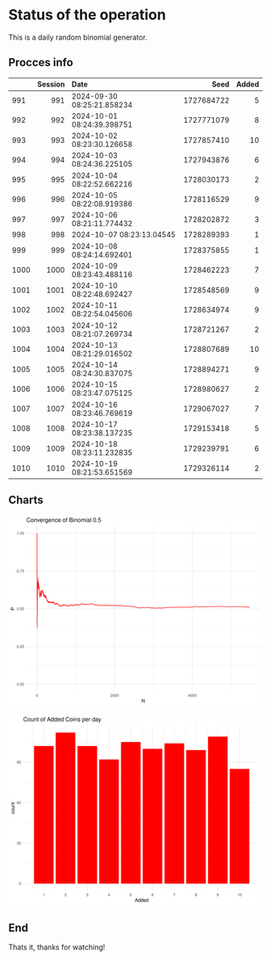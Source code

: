 # Status of the operation
  
  This is a daily random binomial generator.
  
## Procces info

|     | Session|Date                       |       Seed| Added|
|:----|-------:|:--------------------------|----------:|-----:|
|991  |     991|2024-09-30 08:25:21.858234 | 1727684722|     5|
|992  |     992|2024-10-01 08:24:39.398751 | 1727771079|     8|
|993  |     993|2024-10-02 08:23:30.126658 | 1727857410|    10|
|994  |     994|2024-10-03 08:24:36.225105 | 1727943876|     6|
|995  |     995|2024-10-04 08:22:52.662216 | 1728030173|     2|
|996  |     996|2024-10-05 08:22:08.919386 | 1728116529|     9|
|997  |     997|2024-10-06 08:21:11.774432 | 1728202872|     3|
|998  |     998|2024-10-07 08:23:13.04545  | 1728289393|     1|
|999  |     999|2024-10-08 08:24:14.692401 | 1728375855|     1|
|1000 |    1000|2024-10-09 08:23:43.488116 | 1728462223|     7|
|1001 |    1001|2024-10-10 08:22:48.692427 | 1728548569|     9|
|1002 |    1002|2024-10-11 08:22:54.045606 | 1728634974|     9|
|1003 |    1003|2024-10-12 08:21:07.269734 | 1728721267|     2|
|1004 |    1004|2024-10-13 08:21:29.016502 | 1728807689|    10|
|1005 |    1005|2024-10-14 08:24:30.837075 | 1728894271|     9|
|1006 |    1006|2024-10-15 08:23:47.075125 | 1728980627|     2|
|1007 |    1007|2024-10-16 08:23:46.769619 | 1729067027|     7|
|1008 |    1008|2024-10-17 08:23:38.137235 | 1729153418|     5|
|1009 |    1009|2024-10-18 08:23:11.232835 | 1729239791|     6|
|1010 |    1010|2024-10-19 08:21:53.651569 | 1729326114|     2|

## Charts 

![](charts/plot1.png)

![](charts/plot2.png)

## End

Thats it, thanks for watching!

